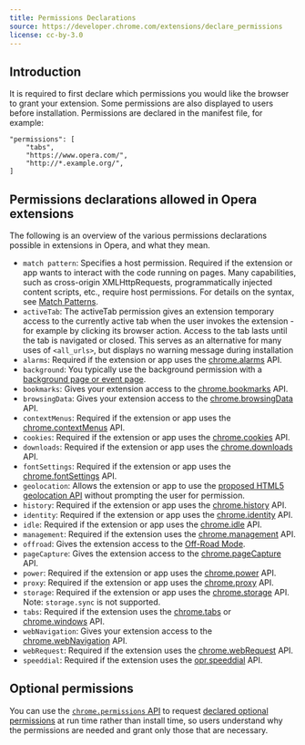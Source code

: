 ```yaml
---
title: Permissions Declarations
source: https://developer.chrome.com/extensions/declare_permissions
license: cc-by-3.0
---
```


## Introduction

It is required to first declare which permissions you would like the browser to grant your extension. Some permissions are also displayed to users before installation. Permissions are declared in the manifest file, for example:

	"permissions": [
		"tabs",
		"https://www.opera.com/",
		"http://*.example.org/",
	]

## Permissions declarations allowed in Opera extensions

The following is an overview of the various permissions declarations possible in extensions in Opera, and what they mean.

- `match pattern`: Specifies a host permission. Required if the extension or app wants to interact with the code running on pages. Many capabilities, such as cross-origin XMLHttpRequests, programmatically injected content scripts, etc., require host permissions. For details on the syntax, see [Match Patterns](/extensions/match-patterns/).
- `activeTab`: The activeTab permission gives an extension temporary access to the currently active tab when the user invokes the extension - for example by clicking its browser action. Access to the tab lasts until the tab is navigated or closed. This serves as an alternative for many uses of `<all_urls>`, but displays no warning message during installation
- `alarms`: Required if the extension or app uses the [chrome.alarms](https://developer.chrome.com/extensions/alarms) API.
- `background`: You typically use the background permission with a [background page or event page](/extensions/architecture-overview/#the_background_process).
- `bookmarks`: Gives your extension access to the [chrome.bookmarks](https://developer.chrome.com/extensions/bookmarks) API.
- `browsingData`: Gives your extension access to the [chrome.browsingData](https://developer.chrome.com/extensions/browsingData) API.
- `contextMenus`: Required if the extension or app uses the [chrome.contextMenus](https://developer.chrome.com/extensions/contextMenus) API.
- `cookies`: Required if the extension or app uses the [chrome.cookies](https://developer.chrome.com/extensions/cookies) API.
- `downloads`: Required if the extension or app uses the [chrome.downloads](https://developer.chrome.com/extensions/downloads) API.
- `fontSettings`: Required if the extension or app uses the [chrome.fontSettings](https://developer.chrome.com/extensions/fontSettings) API.
- `geolocation`: Allows the extension or app to use the [proposed HTML5 geolocation API](http://dev.w3.org/geo/api/spec-source.html) without prompting the user for permission.
- `history`: Required if the extension or app uses the [chrome.history](https://developer.chrome.com/extensions/history) API.
- `identity`: Required if the extension or app uses the [chrome.identity](https://developer.chrome.com/extensions/identity) API.
- `idle`: Required if the extension or app uses the [chrome.idle](https://developer.chrome.com/extensions/idle) API.
- `management`: Required if the extension uses the [chrome.management](https://developer.chrome.com/extensions/management) API.
- `offroad`: Gives the extension access to the [Off-Road Mode](/extensions/off-road/).
- `pageCapture`: Gives the extension access to the [chrome.pageCapture](https://developer.chrome.com/extensions/pageCapture) API.
- `power`: Required if the extension or app uses the [chrome.power](https://developer.chrome.com/extensions/power) API.
- `proxy`: Required if the extension or app uses the [chrome.proxy](https://developer.chrome.com/extensions/proxy) API.
- `storage`: Required if the extension or app uses the [chrome.storage](https://developer.chrome.com/extensions/storage) API. Note: `storage.sync` is not supported.
- `tabs`: Required if the extension uses the [chrome.tabs](https://developer.chrome.com/extensions/tabs) or [chrome.windows](https://developer.chrome.com/extensions/windows) API.
- `webNavigation`: Gives your extension access to the [chrome.webNavigation](https://developer.chrome.com/extensions/webNavigation) API.
- `webRequest`: Required if the extension uses the [chrome.webRequest](https://developer.chrome.com/extensions/webNavigation) API.
- `speeddial`:  Required if the extension uses the [opr.speeddial](/extensions/speed-dial-api/) API.

## Optional permissions

You can use the [`chrome.permissions` API](https://developer.chrome.com/extensions/permissions) to request [declared optional permissions](/extensions/optional-permissions/#manifest) at run time rather than install time, so users understand why the permissions are needed and grant only those that are necessary.
